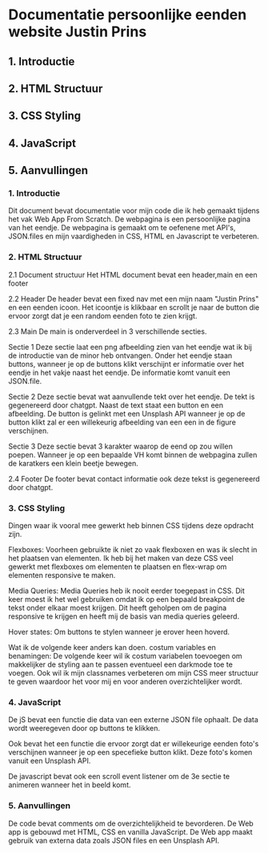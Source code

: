 # Documentatie persoonlijke eenden website Justin Prins

## 1. Introductie 
## 2. HTML Structuur 
## 3. CSS Styling
## 4. JavaScript
## 5. Aanvullingen

### 1. Introductie
Dit document bevat documentatie voor mijn code die ik heb gemaakt tijdens het vak Web App From Scratch. De webpagina is een persoonlijke pagina van het eendje. De webpagina is gemaakt om te oefenene met API's, JSON.files en mijn vaardigheden in CSS, HTML en Javascript te verbeteren.


### 2. HTML Structuur
2.1 Document structuur
Het HTML document bevat een header,main en een footer

2.2 Header
De header bevat een fixed nav met een mijn naam "Justin Prins" en een eenden icoon. Het icoontje is klikbaar en scrollt je naar de button die ervoor zorgt dat je een random eenden foto te zien krijgt.

2.3 Main 
De main is onderverdeel in 3 verschillende secties.

Sectie 1
Deze sectie laat een png afbeelding zien van het eendje wat ik bij de introductie van de minor heb ontvangen. Onder het eendje staan buttons, wanneer je op de buttons klikt verschijnt er informatie over het eendje in het vakje naast het eendje. De informatie komt vanuit een JSON.file.

Sectie 2
Deze sectie bevat wat aanvullende tekt over het eendje. De tekt is gegenereerd door chatgpt. Naast de text staat een button en een afbeelding. 
De button is gelinkt met een Unsplash API wanneer je op de button klikt zal er een willekeurig afbeelding van een een in de figure verschijnen.

Sectie 3
Deze sectie bevat 3 karakter waarop de eend op zou willen poepen. Wanneer je op een bepaalde VH komt binnen de webpagina zullen de karatkers een klein beetje bewegen.

2.4 Footer
De footer bevat contact informatie ook deze tekst is gegenereerd door chatgpt.

### 3. CSS Styling

Dingen waar ik vooral mee gewerkt heb binnen CSS tijdens deze opdracht zijn.

Flexboxes: Voorheen gebruikte ik niet zo vaak flexboxen en was ik slecht in het plaatsen van elementen. Ik heb bij het maken van deze CSS veel gewerkt met flexboxes om elementen te plaatsen en flex-wrap om elementen responsive te maken.

Media Queries: Media Queries heb ik nooit eerder toegepast in CSS. Dit keer moest ik het wel gebruiken omdat ik op een bepaald breakpoint de tekst onder elkaar moest krijgen. Dit heeft geholpen om de pagina responsive te krijgen en heeft mij de basis van media queries geleerd.

Hover states: Om buttons te stylen wanneer je erover heen hoverd.

Wat ik de volgende keer anders kan doen.
costum variables en benamingen: De volgende keer wil ik costum variabelen toevoegen om makkelijker de styling aan te passen eventueel een darkmode toe te voegen. Ook wil ik mijn classnames verbeteren om mijn CSS meer structuur te geven waardoor het voor mij en voor anderen overzichtelijker wordt.

### 4. JavaScript
De jS bevat een functie die data van een externe JSON file ophaalt. De data wordt weeregeven door op buttons te klikken. 

Ook bevat het een functie die ervoor zorgt dat er willekeurige eenden foto's verschijnen wanneer je op een specefieke button klikt. Deze foto's komen vanuit een Unsplash API. 

De javascript bevat ook een scroll event listener om de 3e sectie te animeren wanneer het in beeld komt.

### 5. Aanvullingen
De code bevat comments om de overzichtelijkheid te bevorderen.
De Web app is gebouwd met HTML, CSS en vanilla JavaScript.
De Web app maakt gebruik van externa data zoals JSON files en een Unsplash API.